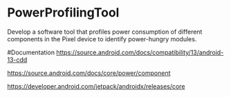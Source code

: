 # PowerProfilingTool
Develop a software tool that profiles power consumption of different components in the Pixel device to identify power-hungry modules.

#Documentation
https://source.android.com/docs/compatibility/13/android-13-cdd

https://source.android.com/docs/core/power/component


https://developer.android.com/jetpack/androidx/releases/core
